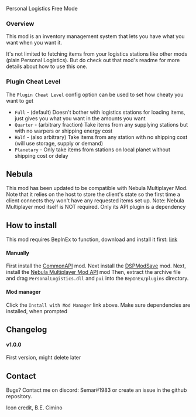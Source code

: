 ﻿Personal Logistics Free Mode

### Overview
This mod is an inventory management system that lets you have what you want when you want it.

It's not limited to fetching items from your logistics stations like other mods (plain Personal Logistics). But do check
out that mod's readme for more details about how to use this one.

### Plugin Cheat Level

The `Plugin Cheat Level` config option can be used to set how cheaty you want to get

* `Full` - (default) Doesn't bother with logistics stations for loading items, just gives you what you want in the amounts you want
* `Quarter` - (arbitrary fraction) Take items from any supplying stations but with no warpers or shipping energy cost
* `Half` - (also arbitrary) Take items from any station with no shipping cost (will use storage, supply or demand) 
* `Planetary` - Only take items from stations on local planet without shipping cost or delay

## Nebula 
This mod has been updated to be compatible with Nebula Multiplayer Mod. Note that it relies on the host to store the client's
state so the first time a client connects they won't have any requested items set up.
Note: Nebula Multiplayer mod itself is NOT required. Only its API plugin is a dependency

## How to install

This mod requires BepInEx to function, download and install it
first: [link](https://bepinex.github.io/bepinex_docs/master/articles/user_guide/installation/index.html?tabs=tabid-win)

#### Manually

First install the [CommonAPI](https://dsp.thunderstore.io/package/CommonAPI/CommonAPI/) mod. Next install
the [DSPModSave](https://dsp.thunderstore.io/package/CommonAPI/DSPModSave/) mod. 
Next, install the [Nebula Multiplayer Mod API](https://dsp.thunderstore.io/package/nebula/NebulaMultiplayerModApi/) mod
Then, extract the archive file and drag `PersonalLogistics.dll` and `pui` into the `BepInEx/plugins` directory.

#### Mod manager

Click the `Install with Mod Manager` link above. Make sure dependencies are installed, when prompted

## Changelog

#### v1.0.0
First version, might delete later

## Contact

Bugs? Contact me on discord: Semar#1983 or create an issue in the github repository.

Icon credit, B.E. Cimino